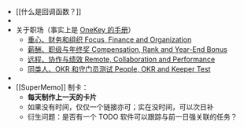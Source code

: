 - [[什么是回调函数？]]
-
- 关于职场（事实上是 [OneKey 的手册](https://onekeyhq.atlassian.net/wiki/spaces/OC/pages/129761289/Handbook)）
	- [重心、财务和组织 Focus, Finance and Organization](https://onekeyhq.atlassian.net/wiki/spaces/OC/pages/129761299)
	- [薪酬、职级与年终奖 Compensation, Rank and Year-End Bonus](https://onekeyhq.atlassian.net/wiki/spaces/OC/pages/129728755)
	- [远程、协作与绩效 Remote, Collaboration and Performance](https://onekeyhq.atlassian.net/wiki/spaces/OC/pages/129728764)
	- [同类人、OKR 和守门员测试 People, OKR and Keeper Test](https://onekeyhq.atlassian.net/wiki/spaces/OC/pages/142540822)
-
- [[SuperMemo]] 制卡：
	- **每天制作上一天的卡片**
	- 如果没有时间，仅仅一个链接亦可；实在没时间，可以次日补
	- 衍生问题：是否有一个 TODO 软件可以跟踪与前一日强关联的任务？